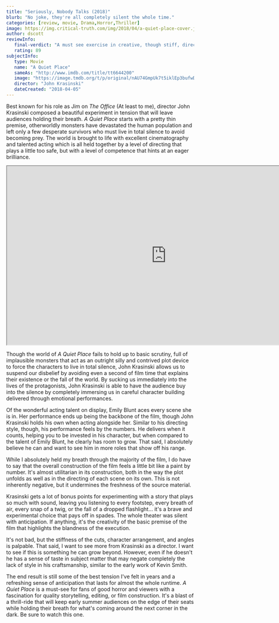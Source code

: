 ```yaml
---
title: "Seriously, Nobody Talks (2018)"
blurb: "No joke, they're all completely silent the whole time."
categories: [review, movie, Drama,Horror,Thriller]
image: https://img.critical-truth.com/img/2018/04/a-quiet-place-cover.jpg
author: dscott
reviewInfo:
   final-verdict: "A must see exercise in creative, though stiff, directing that is an early contender for best horror film of the year."
   rating: 89
subjectInfo:
   type: Movie
   name: "A Quiet Place"
   sameAs: "http://www.imdb.com/title/tt6644200"
   image: "https://image.tmdb.org/t/p/original/nAU74GmpUk7t5iklEp3bufwDq4n.jpg"
   director: "John Krasinski"
   dateCreated: "2018-04-05"
---
```



Best known for his role as Jim on *The Office* (At least to me), director John Krasinski composed a beautiful experiment in tension that will leave audiences holding their breath. *A Quiet Place* starts with a pretty thin premise, otherworldly monsters have devastated the human population and left only a few desperate survivors who must live in total silence to avoid becoming prey. The world is brought to life with excellent cinematography and talented acting which is all held together by a level of directing that plays a little too safe, but with a level of competence that hints at an eager brilliance.

<div class="videoWrapper">
    <iframe width="853" height="480" src="https://www.youtube.com/embed/JOBVg_6WYp4" allowfullscreen></iframe>
</div>

Though the world of *A Quiet Place* fails to hold up to basic scrutiny, full of implausible monsters that act as an outright silly and contrived plot device to force the characters to live in total silence, John Krasinski allows us to suspend our disbelief by avoiding even a second of film time that explains their existence or the fall of the world. By sucking us immediately into the lives of the protagonists, John Krasinski is able to have the audience buy into the silence by completely immersing us in careful character building delivered through emotional performances. 

Of the wonderful acting talent on display, Emily Blunt aces every scene she is in. Her performance ends up being the backbone of the film, though John Krasinski holds his own when acting alongside her. Similar to his directing style, though, his performance feels by the numbers. He delivers when it counts, helping you to be invested in his character, but when compared to the talent of Emily Blunt, he clearly has room to grow. That said, I absolutely believe he can and want to see him in more roles that show off his range.

While I absolutely held my breath through the majority of the film, I do have to say that the overall construction of the film feels a little bit like a paint by number. It's almost utilitarian in its construction, both in the way the plot unfolds as well as in the directing of each scene on its own. This is not inherently negative, but it undermines the freshness of the source material. 

Krasinski gets a lot of bonus points for experimenting with a story that plays so much with sound, leaving you listening to every footstep, every breath of air, every snap of a twig, or the fall of a dropped flashlight... it's a brave and experimental choice that pays off in spades. The whole theater was silent with anticipation. If anything, it's the creativity of the basic premise of the film that highlights the blandness of the execution. 

It's not bad, but the stiffness of the cuts, character arrangement, and angles is palpable. That said, I want to see more from Krasinski as a director. I want to see if this is something he can grow beyond. However, even if he doesn't he has a sense of taste in subject matter that may negate completely the lack of style in his craftsmanship, similar to the early work of Kevin Smith.

The end result is still some of the best tension I've felt in years and a refreshing sense of anticipation that lasts for almost the whole runtime. *A Quiet Place* is a must-see for fans of good horror and viewers with a fascination for quality storytelling, editing, or film construction. It's a blast of a thrill-ride that will keep early summer audiences on the edge of their seats while holding their breath for what's coming around the next corner in the dark. Be sure to watch this one.

